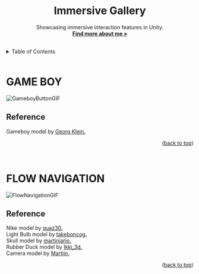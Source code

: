 <div id="top"></div>

<br />

<!-- PROJECT LOGO -->
<div align="center">
  <!-- <img src="" alt="Logo" width="130" height="130"> -->
  <h1 align="center">Immersive Gallery</h1>
  <p align="center">
    Showcasing immersive interaction features in Unity.
    <br />
    <a href="https://colliecollie.netlify.app"><strong>Find more about me »</strong></a>
    <br />
    <br />
  </p>
</div>

<!-- TABLE OF CONTENTS -->
<details>
  <summary>Table of Contents</summary>
  <ol>
    <li>
      <a href="#game-boy">Game Boy</a>
      <ul>
        <li>Content</li>
      </ul>
    </li>
    <li>
      <a href="#flow-navigation">Flow Navigation</a>
      <ul>
        <li>Content</li>
      </ul>
    </li>
  </ol>
</details>

<br />

<!-- GAME BOY -->
# GAME BOY

![GameboyButtonGIF](https://user-images.githubusercontent.com/32338791/190570378-71cc4e2f-90cb-4d67-983e-82964195cf1d.gif)

## Reference

Gameboy model by <a href="https://skfb.ly/6YNov">Georg Klein.

<p align="right">(<a href="#top">back to top</a>)</p>
<br />


<!-- FLOW NAVIGATION -->
# FLOW NAVIGATION

![FlowNavigationGIF](https://user-images.githubusercontent.com/32338791/190569224-09d73faa-401c-4e6e-923f-835d7e00db72.gif)

## Reference

Nike model by <a href="https://skfb.ly/6QWO6">quaz30.<a /> \
Light Bulb model by <a href="https://skfb.ly/6RYTE">takeboncog.<a /> \
Skull model by <a href="https://skfb.ly/JrST">martinjario.<a /> \
Rubber Duck model by <a href="https://skfb.ly/6TsSv">Ikki_3d.<a /> \
Camera model by <a href="https://skfb.ly/orGUL">Martijn.<a />

<p align="right">(<a href="#top">back to top</a>)</p>
<br />
